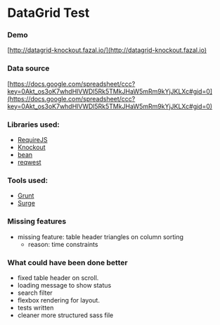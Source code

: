 # DataGrid Test

### Demo

[http://datagrid-knockout.fazal.io/](http://datagrid-knockout.fazal.io)

### Data source

[https://docs.google.com/spreadsheet/ccc?key=0Akt_os3oK7whdHlVWDl5Rk5TMkJHaW5mRm9kYjJKLXc#gid=0](https://docs.google.com/spreadsheet/ccc?key=0Akt_os3oK7whdHlVWDl5Rk5TMkJHaW5mRm9kYjJKLXc#gid=0)

### Libraries used:

- [RequireJS](http://www.requirejs.org/)
- [Knockout](http://knockoutjs.com/)
- [bean](https://github.com/fat/bean)
- [reqwest](https://github.com/ded/reqwest)

### Tools used:

- [Grunt](http://gruntjs.com/)
- [Surge](https://surge.sh/)

### Missing features

- missing feature: table header triangles on column sorting
 	- reason: time constraints

### What could have been done better

- fixed table header on scroll.
- loading message to show status
- search filter
- flexbox rendering for layout.
- tests written
- cleaner more structured sass file
